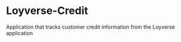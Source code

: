 # Loyverse-Credit
Application that tracks customer credit information from the Loyverse application
